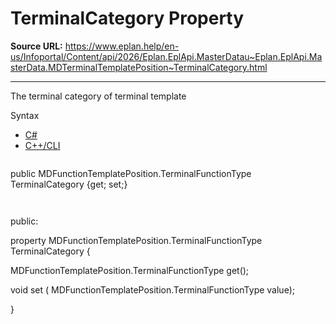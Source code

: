 # TerminalCategory Property

**Source URL:** https://www.eplan.help/en-us/Infoportal/Content/api/2026/Eplan.EplApi.MasterDatau~Eplan.EplApi.MasterData.MDTerminalTemplatePosition~TerminalCategory.html

---

The terminal category of terminal template

Syntax

- [C#](#i-syntax-CS)
- [C++/CLI](#i-syntax-CPP2005)

```
```
public MDFunctionTemplatePosition.TerminalFunctionType TerminalCategory {get; set;}
```
```

```
```
public:

property MDFunctionTemplatePosition.TerminalFunctionType TerminalCategory {

   MDFunctionTemplatePosition.TerminalFunctionType get();

   void set (    MDFunctionTemplatePosition.TerminalFunctionType value);

}
```
```
